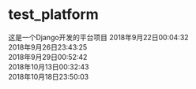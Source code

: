 # test_platform
这是一个Django开发的平台项目
2018年9月22日00:04:32<br>
2018年9月26日23:43:25<br>
2018年9月29日00:52:42<br>
2018年10月13日00:32:43<br>
2018年10月18日23:50:03<br>
